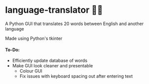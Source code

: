 # language-translator 👨‍💻
A Python GUI that translates 20 words between English and another language

Made using Python's tkinter

#### To-Do:
* Efficiently update database of words
* Make GUI look cleaner and presentable
  * Colour GUI
  * Fix issues with keyboard spacing out after entering text
